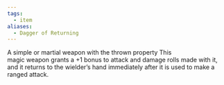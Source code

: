 ```yaml
---
tags:
  - item
aliases:
  - Dagger of Returning
---
```

A simple or martial weapon with the thrown property This magic weapon grants a +1 bonus to attack and damage rolls made with it, and it returns to the wielder’s hand immediately after it is used to make a ranged attack.